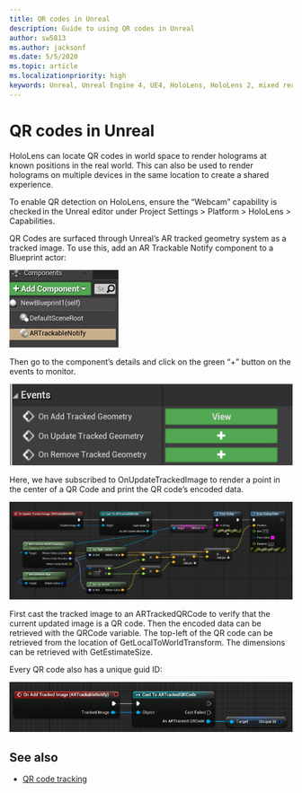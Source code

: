 ```yaml
---
title: QR codes in Unreal
description: Guide to using QR codes in Unreal
author: sw5813
ms.author: jacksonf
ms.date: 5/5/2020
ms.topic: article
ms.localizationpriority: high
keywords: Unreal, Unreal Engine 4, UE4, HoloLens, HoloLens 2, mixed reality, development, features, documentation, guides, holograms, qr codes
---
```

# QR codes in Unreal

HoloLens can locate QR codes in world space to render holograms at known positions in the real world.  This can also be used to render holograms on multiple devices in the same location to create a shared experience. 

To enable QR detection on HoloLens, ensure the “Webcam” capability is checked in the Unreal editor under Project Settings > Platform > HoloLens > Capabilities.  

QR Codes are surfaced through Unreal’s AR tracked geometry system as a tracked image.  To use this, add an AR Trackable Notify component to a Blueprint actor: 

![QR AR Trackable Notify](images/unreal-spatialmapping-artrackablenotify.PNG)

Then go to the component’s details and click on the green “+” button on the events to monitor.  

![QR Events](images/unreal-spatialmapping-events.PNG)

Here, we have subscribed to OnUpdateTrackedImage to render a point in the center of a QR Code and print the QR code’s encoded data. 

![QR Render Example](images/unreal-qr-render.PNG)

First cast the tracked image to an ARTrackedQRCode to verify that the current updated image is a QR code.  Then the encoded data can be retrieved with the QRCode variable.  The top-left of the QR code can be retrieved from the location of GetLocalToWorldTransform.  The dimensions can be retrieved with GetEstimateSize. 

Every QR code also has a unique guid ID: 

![QR Guid](images/unreal-qr-guid.PNG)

## See also
* [QR code tracking](qr-code-tracking.md)
